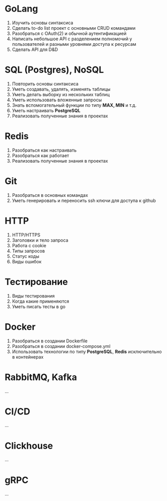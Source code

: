 # GoLang

1. Изучить основы синтаксиса
2. Сделать to-do list проект с основными CRUD командами
3. Разобраться с OAuth(2) и обычной аутентификацией
4. Написать небольшое API с разделением полномочий у пользователей и разными уровнями доступа к ресурсам
5. Сделать API для D&D

# SQL (Postgres), NoSQL

1. Повторить основы синтаксиса
2. Уметь создавать, удалять, изменять таблицы
3. Уметь делать выборку из нескольких таблиц
4. Уметь использовать вложенные запросы
5. Знать вспомогательный функции по типу **MAX, MIN** и т.д.
6. Уметь настраивать **PostgreSQL**
7. Реализовать полученные знания в проектах

# Redis

1. Разобраться как настраивать
2. Разобраться как работает
3. Реализовать полученные знания в проектах

# Git

1. Разобраться в основных командах
2. Уметь генерировать и переносить ssh ключи для доступа к github

# HTTP

1. HTTP/HTTPS
2. Заголовки и тело запроса
3. Работа с cookie
4. Типы запросов
5. Статус коды
6. Виды ошибок

# Тестирование

1. Виды тестирования
2. Когда какие применяются
3. Уметь писать тесты в go

# Docker 

1. Разобраться в создании Dockerfile
2. Разобраться в создании docker-compose.yml
3. Использовать технологии по типу **PostgreSQL**, **Redis** исключительно в контейнерах

# RabbitMQ, Kafka

...

# CI/CD

...

# Clickhouse

...

# gRPC

...